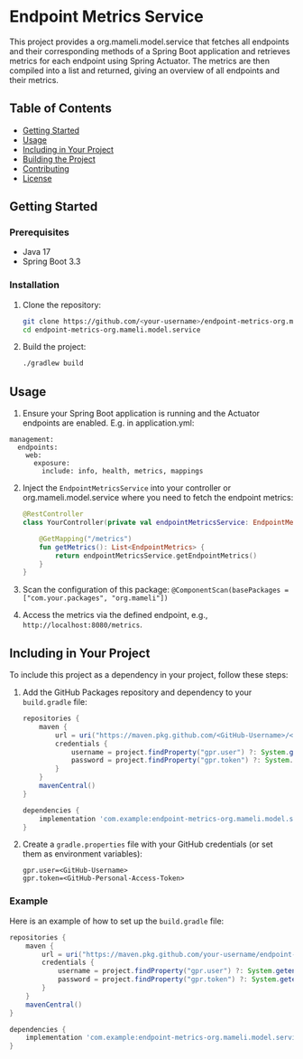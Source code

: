 # Endpoint Metrics Service

This project provides a org.mameli.model.service that fetches all endpoints and their corresponding methods of a Spring Boot application and retrieves metrics for each endpoint using Spring Actuator. The metrics are then compiled into a list and returned, giving an overview of all endpoints and their metrics.

## Table of Contents
- [Getting Started](#getting-started)
- [Usage](#usage)
- [Including in Your Project](#including-in-your-project)
- [Building the Project](#building-the-project)
- [Contributing](#contributing)
- [License](#license)

## Getting Started

### Prerequisites
- Java 17
- Spring Boot 3.3

### Installation

1. Clone the repository:

    ```sh
    git clone https://github.com/<your-username>/endpoint-metrics-org.mameli.model.service.git
    cd endpoint-metrics-org.mameli.model.service
    ```

2. Build the project:

    ```sh
    ./gradlew build
    ```

## Usage

1. Ensure your Spring Boot application is running and the Actuator endpoints are enabled. E.g. in application.yml:
```
management:
  endpoints:
    web:
      exposure:
        include: info, health, metrics, mappings
```

2. Inject the `EndpointMetricsService` into your controller or org.mameli.model.service where you need to fetch the endpoint metrics:

    ```kotlin
    @RestController
    class YourController(private val endpointMetricsService: EndpointMetricsService) {

        @GetMapping("/metrics")
        fun getMetrics(): List<EndpointMetrics> {
            return endpointMetricsService.getEndpointMetrics()
        }
    }
    ```

3. Scan the configuration of this package: `@ComponentScan(basePackages = ["com.your.packages", "org.mameli"])`

4. Access the metrics via the defined endpoint, e.g., `http://localhost:8080/metrics`.

## Including in Your Project

To include this project as a dependency in your project, follow these steps:

1. Add the GitHub Packages repository and dependency to your `build.gradle` file:

    ```groovy
    repositories {
        maven {
            url = uri("https://maven.pkg.github.com/<GitHub-Username>/<Repository-Name>")
            credentials {
                username = project.findProperty("gpr.user") ?: System.getenv("USERNAME")
                password = project.findProperty("gpr.token") ?: System.getenv("TOKEN")
            }
        }
        mavenCentral()
    }

    dependencies {
        implementation 'com.example:endpoint-metrics-org.mameli.model.service:1.0.0'
    }
    ```

2. Create a `gradle.properties` file with your GitHub credentials (or set them as environment variables):

    ```properties
    gpr.user=<GitHub-Username>
    gpr.token=<GitHub-Personal-Access-Token>
    ```

### Example

Here is an example of how to set up the `build.gradle` file:

```groovy
repositories {
    maven {
        url = uri("https://maven.pkg.github.com/your-username/endpoint-metrics-org.mameli.model.service")
        credentials {
            username = project.findProperty("gpr.user") ?: System.getenv("USERNAME")
            password = project.findProperty("gpr.token") ?: System.getenv("TOKEN")
        }
    }
    mavenCentral()
}

dependencies {
    implementation 'com.example:endpoint-metrics-org.mameli.model.service:1.0.0'
}
